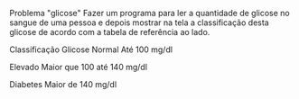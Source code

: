 Problema "glicose"
Fazer um programa para ler a quantidade de glicose
no sangue de uma pessoa e depois mostrar na tela a
classificação desta glicose de acordo com a tabela de
referência ao lado.

Classificação Glicose
Normal Até 100 mg/dl

Elevado
Maior que 100 até 140 mg/dl

Diabetes
Maior de 140 mg/dl
